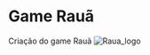 # Game Rauã
Criação do game Rauã
![Raua_logo](https://user-images.githubusercontent.com/103889763/184292984-ba411852-2438-4dd2-9495-e062289d8bcb.gif)
